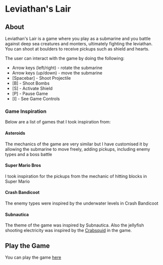 # Leviathan's Lair

## About
Leviathan's Lair is a game where you play as a submarine and you battle against deep sea creatures and monters, ultimately fighting the leviathan.
You can shoot at boulders to receive pickups such as shield and hearts.
 
 The user can interact with the game by doing the following:
 - Arrow keys (left/right) - rotate the submarine
 - Arrow keys (up/down) - move the submarine
 - [Spacebar] - Shoot Projectile
 - [B] - Shoot Bombs
 - [S] - Activate Shield
 - [P] - Pause Game
 - [I] - See Game Controls
 

 ### Game Inspiration
 Below are a list of games that I took inspiration from:
 
 #### Asteroids
 The mechanics of the game are very similar but I have customised it by
 allowing the submarine to move freely, adding pickups, including enemy types 
 and a boss battle
 
 #### Super Mario Bros
 I took inspiration for the pickups from the mechanic of hitting blocks in Super Mario
 
 #### Crash Bandicoot
 The enemy types were inspired by the underwater levels in Crash Bandicoot
 
 #### Subnautica
 The theme of the game was inspired by Subnautica. Also the jellyfish 
 shooting electricity was inspired by the [Crabsquid](https://subnautica.fandom.com/wiki/Crabsquid) in the 
 game.

 ## Play the Game
 You can play the game [here](https://leviathans-lair.vercel.app/)
